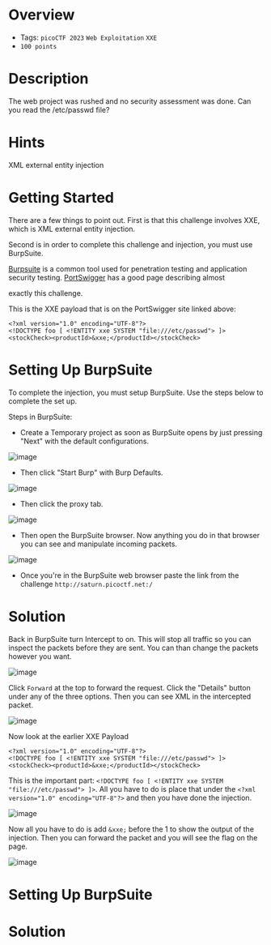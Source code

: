 # Overview
- Tags: `picoCTF 2023` `Web Exploitation` `XXE`
- `100 points`

# Description
The web project was rushed and no security assessment was done. Can you read the /etc/passwd file?

# Hints
XML external entity injection

# Getting Started

There are a few things to point out. First is that this challenge involves XXE, which is XML external entity injection. 

Second is in order to complete this challenge and injection, you must use BurpSuite. 

[Burpsuite](https://portswigger.net/burp) is a common tool used for penetration testing and application security testing. [PortSwigger](https://portswigger.net/web-security/xxe) has a good page describing almost 

exactly this challenge.

This is the XXE payload that is on the PortSwigger site linked above:

```
<?xml version="1.0" encoding="UTF-8"?>
<!DOCTYPE foo [ <!ENTITY xxe SYSTEM "file:///etc/passwd"> ]>
<stockCheck><productId>&xxe;</productId></stockCheck>
```

# Setting Up BurpSuite

To complete the injection, you must setup BurpSuite. Use the steps below to complete the set up.

Steps in BurpSuite:

* Create a Temporary project as soon as BurpSuite opens by just pressing "Next" with the default configurations.

![image](https://user-images.githubusercontent.com/91398631/232889427-3a7e912a-4f38-4273-8bf0-507f8758507b.png)

* Then click "Start Burp" with Burp Defaults.

![image](https://user-images.githubusercontent.com/91398631/232889471-ea12a95d-3faf-4613-889a-ac54b5f96c3a.png)

* Then click the proxy tab.

![image](https://user-images.githubusercontent.com/91398631/232889613-e2e0dd3f-8da5-453c-8b58-87e58930e75c.png)

* Then open the BurpSuite browser. Now anything you do in that browser you can see and manipulate incoming packets.

![image](https://user-images.githubusercontent.com/91398631/232889733-f9593a72-1521-4e55-8f53-85a2ef77b65b.png)

* Once you're in the BurpSuite web browser paste the link from the challenge ```http://saturn.picoctf.net:/``` 

# Solution

Back in BurpSuite turn Intercept to on. This will stop all traffic so you can inspect the packets before they are sent. You can than change the packets however you want.

![image](https://user-images.githubusercontent.com/91398631/232891071-e480c306-20fe-49fe-adaf-bf746afe8b60.png)

Click `Forward` at the top to forward the request. Click the "Details" button under any of the three options. Then you can see XML in the intercepted packet.

![image](https://github.com/Bsnookie9/picoCTF-2023-WriteUp/assets/106827110/28faa6bd-7fae-4b1a-a6dc-77bbb5cc677e)

Now look at the earlier XXE Payload

```
<?xml version="1.0" encoding="UTF-8"?>
<!DOCTYPE foo [ <!ENTITY xxe SYSTEM "file:///etc/passwd"> ]>
<stockCheck><productId>&xxe;</productId></stockCheck>
```

This is the important part: ```<!DOCTYPE foo [ <!ENTITY xxe SYSTEM "file:///etc/passwd"> ]>```. All you have to do is place that under the ```<?xml version="1.0" encoding="UTF-8"?>``` and then you have done the injection. 

![image](https://user-images.githubusercontent.com/91398631/232892937-ee203b72-93b0-433f-ab9b-b668f8eef44d.png)

Now all you have to do is add ```&xxe;``` before the 1 to show the output of the injection. Then you can forward the packet and you will see the flag on the page.

![image](https://user-images.githubusercontent.com/91398631/232893005-5f96218f-9190-4973-818a-e2626f0a7e55.png)


# Setting Up BurpSuite



# Solution
